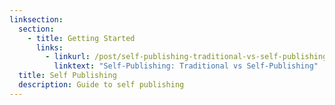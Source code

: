 ```yaml
---
linksection:
  section:
    - title: Getting Started
      links:
        - linkurl: /post/self-publishing-traditional-vs-self-publishing/
          linktext: "Self-Publishing: Traditional vs Self-Publishing"
  title: Self Publishing
  description: Guide to self publishing
---
```

